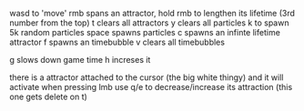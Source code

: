 wasd to 'move'
rmb spans an attractor, hold rmb to lengthen its lifetime (3rd number from the top)
t clears all attractors
y clears all particles
k to spawn 5k random particles
space spawns particles
c spawns an infinte lifetime attractor
f spawns an timebubble
v clears all timebubbles

g slows down game time h increses it

there is a attractor attached to the cursor (the big white thingy) and it will activate when pressing lmb use q/e to decrease/increase its attraction (this one gets delete on t)

